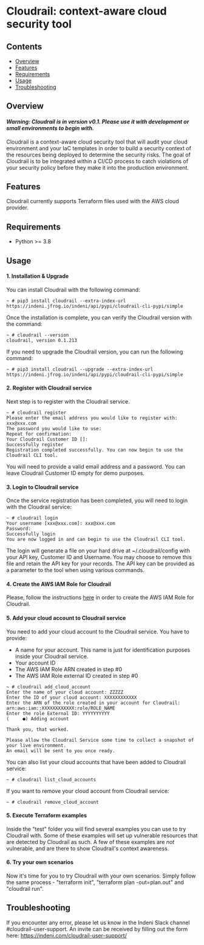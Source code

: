 # Cloudrail: context-aware cloud security tool

## Contents

- [Overview](#overview)
- [Features](#features)
- [Requirements](#requirements)
- [Usage](#usage)
- [Troubleshooting](#troubleshooting)

## Overview
#### *Warning: Cloudrail is in version v0.1. Please use it with development or small environments to begin with.*
Cloudrail is a context-aware cloud security tool that will audit your cloud environment and your IaC templates in order to build a security context of the resources being deployed to determine the security risks. 
The goal of Cloudrail is to be integrated within a CI/CD process to catch violations of your security policy before they make it into the production environment.

## Features
Cloudrail currently supports Terraform files used with the AWS cloud provider.

## Requirements
- Python >= 3.8

## Usage
#### 1. Installation & Upgrade
You can install Cloudrail with the following command:
```
~ # pip3 install cloudrail --extra-index-url https://indeni.jfrog.io/indeni/api/pypi/cloudrail-cli-pypi/simple
```
Once the installation is complete, you can verify the Cloudrail version with the command:
```
~ # cloudrail --version
cloudrail, version 0.1.213
```
If you need to upgrade the Cloudrail version, you can run the following command:
```
~ # pip3 install cloudrail --upgrade --extra-index-url https://indeni.jfrog.io/indeni/api/pypi/cloudrail-cli-pypi/simple
```


#### 2. Register with Cloudrail service
Next step is to register with the Cloudrail service.
```
~ # cloudrail register
Please enter the email address you would like to register with: xxx@xxx.com
The password you would like to use: 
Repeat for confirmation: 
Your Cloudrail Customer ID []: 
Successfully register
Registration completed successfully. You can now begin to use the Cloudrail CLI tool.
```
You will need to provide a valid email address and a password. You can leave Cloudrail Customer ID empty for demo purposes.


#### 3. Login to Cloudrail service
Once the service registration has been completed, you will need to login with the Cloudrail service:
```
~ # cloudrail login
Your username [xxx@xxx.com]: xxx@xxx.com
Password: 
Successfully login
You are now logged in and can begin to use the Cloudrail CLI tool.
```

The login will generate a file on your hard drive at ~/.cloudrail/config with your API key, Customer ID and Username.
You may choose to remove this file and retain the API key for your records. The API key can be provided as a parameter to the tool when using various commands.


#### 4. Create the AWS IAM Role for Cloudrail
Please, follow the instructions [here](docs/cloudrail-role/README.md) in order to create the AWS IAM Role for Cloudrail.


#### 5. Add your cloud account to Cloudrail service
You need to add your cloud account to the Cloudrail service. You have to provide:
- A name for your account. This name is just for identification purposes inside your Cloudrail service.
- Your account ID
- The AWS IAM Role ARN created in step #0
- The AWS IAM Role external ID created in step #0
```
~ # cloudrail add_cloud_account
Enter the name of your cloud account: ZZZZZ
Enter the ID of your cloud account: XXXXXXXXXXXX
Enter the ARN of the role created in your account for Cloudrail: arn:aws:iam::XXXXXXXXXXXX:role/ROLE_NAME
Enter the role External ID: YYYYYYYYYY
(     ●) Adding account

Thank you, that worked.

Please allow the Cloudrail Service some time to collect a snapshot of your live environment.
An email will be sent to you once ready.
```

You can also list your cloud accounts that have been added to Cloudrail service:
```
~ # cloudrail list_cloud_accounts
```

If you want to remove your cloud account from Cloudrail service:
```
~ # cloudrail remove_cloud_account
```

#### 5. Execute Terraform examples
Inside the "test" folder you will find several examples you can use to try Cloudrail with. Some of these examples will set up vulnerable resources that are detected by Cloudrail as such. A few of these examples are _not_ vulnerable, and are there to show Cloudrail's context awareness.

#### 6. Try your own scenarios
Now it's time for you to try Cloudrail with your own scenarios. Simply follow the same process - "terraform init", "terraform plan -out=plan.out" and "cloudrail run".

## Troubleshooting
If you encounter any error, please let us know in the Indeni Slack channel #cloudrail-user-support. An invite can be received by filling out the form here: https://indeni.com/cloudrail-user-support/
